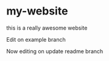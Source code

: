 # my-website

this is a really awesome website

Edit on example branch

Now editing on update readme branch
